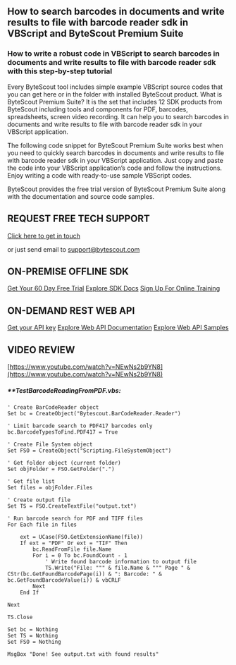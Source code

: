 ## How to search barcodes in documents and write results to file with barcode reader sdk in VBScript and ByteScout Premium Suite

### How to write a robust code in VBScript to search barcodes in documents and write results to file with barcode reader sdk with this step-by-step tutorial

Every ByteScout tool includes simple example VBScript source codes that you can get here or in the folder with installed ByteScout product. What is ByteScout Premium Suite? It is the set that includes 12 SDK products from ByteScout including tools and components for PDF, barcodes, spreadsheets, screen video recording. It can help you to search barcodes in documents and write results to file with barcode reader sdk in your VBScript application.

The following code snippet for ByteScout Premium Suite works best when you need to quickly search barcodes in documents and write results to file with barcode reader sdk in your VBScript application. Just copy and paste the code into your VBScript application’s code and follow the instructions. Enjoy writing a code with ready-to-use sample VBScript codes.

ByteScout provides the free trial version of ByteScout Premium Suite along with the documentation and source code samples.

## REQUEST FREE TECH SUPPORT

[Click here to get in touch](https://bytescout.zendesk.com/hc/en-us/requests/new?subject=ByteScout%20Premium%20Suite%20Question)

or just send email to [support@bytescout.com](mailto:support@bytescout.com?subject=ByteScout%20Premium%20Suite%20Question) 

## ON-PREMISE OFFLINE SDK 

[Get Your 60 Day Free Trial](https://bytescout.com/download/web-installer?utm_source=github-readme)
[Explore SDK Docs](https://bytescout.com/documentation/index.html?utm_source=github-readme)
[Sign Up For Online Training](https://academy.bytescout.com/)


## ON-DEMAND REST WEB API

[Get your API key](https://pdf.co/documentation/api?utm_source=github-readme)
[Explore Web API Documentation](https://pdf.co/documentation/api?utm_source=github-readme)
[Explore Web API Samples](https://github.com/bytescout/ByteScout-SDK-SourceCode/tree/master/PDF.co%20Web%20API)

## VIDEO REVIEW

[https://www.youtube.com/watch?v=NEwNs2b9YN8](https://www.youtube.com/watch?v=NEwNs2b9YN8)




<!-- code block begin -->

##### ****TestBarcodeReadingFromPDF.vbs:**
    
```
' Create BarCodeReader object
Set bc = CreateObject("Bytescout.BarCodeReader.Reader")

' Limit barcode search to PDF417 barcodes only
bc.BarcodeTypesToFind.PDF417 = True

' Create File System object
Set FSO = CreateObject("Scripting.FileSystemObject")

' Get folder object (current folder)
Set objFolder = FSO.GetFolder(".")

' Get file list
Set files = objFolder.Files

' Create output file
Set TS = FSO.CreateTextFile("output.txt")

' Run barcode search for PDF and TIFF files
For Each file in files

	ext = UCase(FSO.GetExtensionName(file))	
	If ext = "PDF" Or ext = "TIF" Then
		bc.ReadFromFile file.Name
		For i = 0 To bc.FoundCount - 1
			' Write found barcode information to output file
			TS.Write("File: """ & file.Name & """ Page " & CStr(bc.GetFoundBarcodePage(i)) & ": Barcode: " & bc.GetFoundBarcodeValue(i)) & vbCRLF
		Next
    End If 
    
Next

TS.Close

Set bc = Nothing
Set TS = Nothing
Set FSO = Nothing

MsgBox "Done! See output.txt with found results"


```

<!-- code block end -->